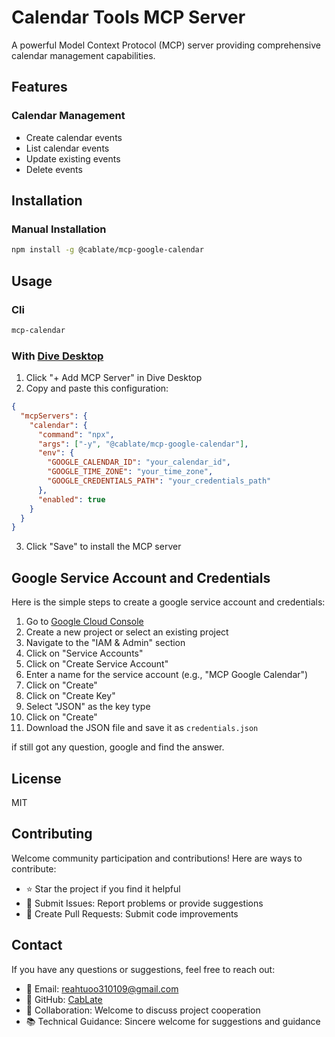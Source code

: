 # Calendar Tools MCP Server

A powerful Model Context Protocol (MCP) server providing comprehensive calendar management capabilities.

## Features

### Calendar Management

- Create calendar events
- List calendar events
- Update existing events
- Delete events

## Installation

### Manual Installation

```bash
npm install -g @cablate/mcp-google-calendar
```

## Usage

### Cli

```bash
mcp-calendar
```

### With [Dive Desktop](https://github.com/OpenAgentPlatform/Dive)

1. Click "+ Add MCP Server" in Dive Desktop
2. Copy and paste this configuration:

```json
{
  "mcpServers": {
    "calendar": {
      "command": "npx",
      "args": ["-y", "@cablate/mcp-google-calendar"],
      "env": {
        "GOOGLE_CALENDAR_ID": "your_calendar_id",
        "GOOGLE_TIME_ZONE": "your_time_zone",
        "GOOGLE_CREDENTIALS_PATH": "your_credentials_path"
      },
      "enabled": true
    }
  }
}
```

3. Click "Save" to install the MCP server

## Google Service Account and Credentials

Here is the simple steps to create a google service account and credentials:

1. Go to [Google Cloud Console](https://console.cloud.google.com/)
2. Create a new project or select an existing project
3. Navigate to the "IAM & Admin" section
4. Click on "Service Accounts"
5. Click on "Create Service Account"
6. Enter a name for the service account (e.g., "MCP Google Calendar")
7. Click on "Create"
8. Click on "Create Key"
9. Select "JSON" as the key type
10. Click on "Create"
11. Download the JSON file and save it as `credentials.json`

if still got any question, google and find the answer.


## License

MIT

## Contributing

Welcome community participation and contributions! Here are ways to contribute:

- ⭐️ Star the project if you find it helpful
- 🐛 Submit Issues: Report problems or provide suggestions
- 🔧 Create Pull Requests: Submit code improvements

## Contact

If you have any questions or suggestions, feel free to reach out:

- 📧 Email: [reahtuoo310109@gmail.com](mailto:reahtuoo310109@gmail.com)
- 📧 GitHub: [CabLate](https://github.com/cablate/)
- 🤝 Collaboration: Welcome to discuss project cooperation
- 📚 Technical Guidance: Sincere welcome for suggestions and guidance
